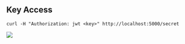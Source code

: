 ## Key Access

```shell
curl -H "Authorization: jwt <key>" http://localhost:5000/secret
```

![](https://i.imgur.com/KvaRyur.png)
